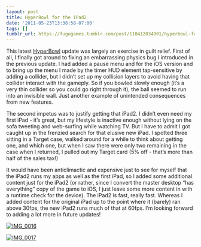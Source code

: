 ```yaml
---
layout: post
title: HyperBowl for the iPad2
date: '2011-05-23T13:38:58-07:00'
tags: []
tumblr_url: https://fugugames.tumblr.com/post/110412034901/hyperbowl-for-the-ipad2
---
```

This latest [HyperBowl](http://itunes.apple.com/us/app/hyperbowl/id344209253?mt=8) update was largely an exercise in guilt relief. First of all, I finally got around to fixing an embarrassing physics bug I introduced in the previous update. I had added a pause menu and for the iOS version and to bring up the menu I made by the timer HUD element tap-sensitive by adding a collider, but I didn’t set up my collision layers to avoid having that collider interact with the gameply. So if you bowled slowly enough (it’s a very thin collider so you could go right through it), the ball seemed to run into an invisible wall. Just another example of unintended consequences from new features.

The second impetus was to justify getting that iPad2. I didn’t even need my first iPad - it’s great, but my lifestyle is inactive enough without lying on the sofa tweeting and web-surfing while watching TV. But I have to admit I got caught up in the frenzied search for that elusive new iPad. I spotted three sitting in a Target case, walked around for a while to think about getting one, and which one, but when I saw there were only two remaining in the case when I returned, I pulled out my Target card (5% off - that’s more than half of the sales tax!)

It would have been anticlimactic and expensive just to see for myself that the iPad2 runs my apps as well as the first iPad, so I added some additional content just for the iPad2 (or rather, since I convert the master desktop “has everything” copy of the game to iOS, I just leave some more content in with a runtime check for the device). The iPad2 is fast, really fast. Whereas I added content for the original iPad up to the point where it (barely) ran above 30fps, the new iPad2 runs much of that at 60fps. I’m looking forward to adding a lot more in future updates!

[![](http://itshardtofondlepenguins.com/wp-content/uploads/2011/05/IMG_0016.png "IMG\_0016")](http://itshardtofondlepenguins.com/wp-content/uploads/2011/05/IMG_0016.png)

[](http://itshardtofondlepenguins.com/wp-content/uploads/2011/05/IMG_0016.png)

[![](http://itshardtofondlepenguins.com/wp-content/uploads/2011/05/IMG_0017.png "IMG\_0017")](http://itshardtofondlepenguins.com/wp-content/uploads/2011/05/IMG_0017.png)

